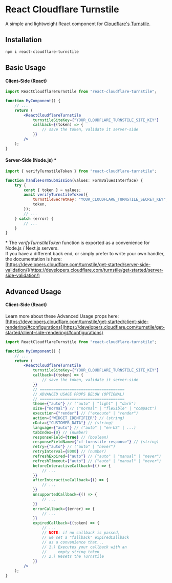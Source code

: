 # React Cloudflare Turnstile

A simple and lightweight React component for [Cloudflare's Turnstile](https://developers.cloudflare.com/turnstile/).

## Installation

```sh
npm i react-cloudflare-turnstile
```

## Basic Usage

#### Client-Side (React)

```jsx
import ReactCloudflareTurnstile from "react-cloudflare-turnstile";

function MyComponent() {
    // ...
    return (
        <ReactCloudflareTurnstile
            turnstileSiteKey={"YOUR_CLOUDFLARE_TURNSTILE_SITE_KEY"}
            callback={(token) => {
                // save the token, validate it server-side
            }}
        />
    );
}
```

#### Server-Side (Node.js) \*

```js
import { verifyTurnstileToken } from "react-cloudflare-turnstile";

function handleFormSubmission(values: FormValuesInterface) {
    try {
        const { token } = values;
        await verifyTurnstileToken({
            turnstileSecretKey: "YOUR_CLOUDFLARE_TURNSTILE_SECRET_KEY",
            token,
        });
        // ...
    } catch (error) {
        // ...
    }
}
```

\* The _verifyTurnstileToken_ function is exported as a convenience for Node.js / Next.js servers.\
 If you have a different back end, or simply prefer to write your own handler, the documentation is here:\
 [https://developers.cloudflare.com/turnstile/get-started/server-side-validation/](https://developers.cloudflare.com/turnstile/get-started/server-side-validation/)

## Advanced Usage

#### Client-Side (React)

Learn more about these Advanced Usage props here:\
[https://developers.cloudflare.com/turnstile/get-started/client-side-rendering/#configurations](https://developers.cloudflare.com/turnstile/get-started/client-side-rendering/#configurations)

```jsx
import ReactCloudflareTurnstile from "react-cloudflare-turnstile";

function MyComponent() {
    // ...
    return (
        <ReactCloudflareTurnstile
            turnstileSiteKey={"YOUR_CLOUDFLARE_TURNSTILE_SITE_KEY"}
            callback={(token) => {
                // save the token, validate it server-side
            }}
            // =====================================
            // ADVANCED USAGE PROPS BELOW (OPTIONAL)
            // =====================================
            theme={"auto"} // ("auto" | "light" | "dark")
            size={"normal"} // ("normal" | "flexible" | "compact")
            execution={"render"} // ("execute" | "render")
            action={"WIDGET_IDENTIFIER"} // (string)
            cData={"CUSTOMER_DATA"} // (string)
            language={"auto"} // ("auto" | "en-US" | ...)
            tabIndex={0} // (number)
            responseField={true} // (boolean)
            responseFieldName={"cf-turnstile-response"} // (string)
            retry={"auto"} // ("auto" | "never")
            retryInterval={8000} // (number)
            refreshExpired={"auto"} // ("auto" | "manual" | "never")
            refreshTimeout={"auto"} // ("auto" | "manual" | "never")
            beforeInteractiveCallback={() => {
                // ...
            }}
            afterInteractiveCallback={() => {
                // ...
            }}
            unsupportedCallback={() => {
                // ...
            }}
            errorCallback={(error) => {
                // ...
            }}
            expiredCallback={(token) => {
                // ...
                // NOTE: if no callback is passed,
                // we set a "fallback" expiredCallback
                // as a convenience that...
                // 1.) Executes your callback with an
                //     empty string token
                // 2.) Resets the Turnstile
            }}
        />
    );
}
```
